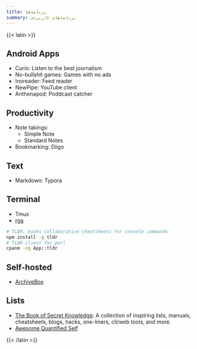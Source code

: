 ```yaml
---
title: برنامه‌ها
summary: برنامه‌های کاربردی
---
```

{{< latin >}}

## Android Apps
- Curio: Listen to the best journalism
- No-bullshit games: Games with no ads
- Inoreader: Feed reader
- NewPipe: YouTube client
- Anthenapod: Poddcast catcher

## Productivity
- Note takings:
    - Simple Note
    - Standard Notes
- Bookmarking: Diigo


## Text
- Markdown: Typora

## Terminal
- Tmux
- [rga](https://github.com/phiresky/ripgrep-all)

```bash
# TLDR: books Collaborative cheatsheets for console commands 
npm install -g tldr
# TLDR client for perl
cpanm -nq App::tldr
```

## Self-hosted
- [ArchiveBox](https://github.com/ArchiveBox/ArchiveBox)

## Lists
- [The Book of Secret Knowledge](https://github.com/trimstray/the-book-of-secret-knowledge): A collection of inspiring lists, manuals, cheatsheets, blogs, hacks, one-liners, cli/web tools, and more.
- [Awesome Quantified Self](https://github.com/woop/awesome-quantified-self)

{{< /latin >}}
